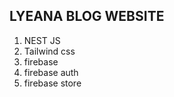 ## LYEANA BLOG WEBSITE

1.  NEST JS
2.  Tailwind css
3.  firebase
4.  firebase auth
5.  firebase store
